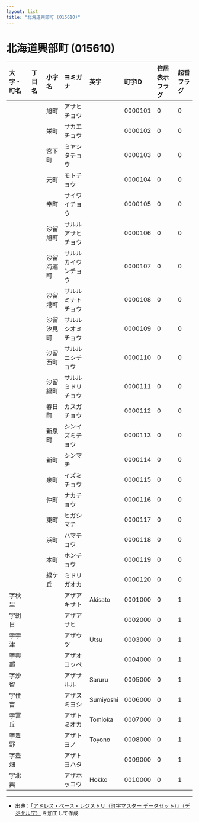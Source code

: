 ```yaml
---
layout: list
title: "北海道興部町 (015610)"
---
```


# 北海道興部町 (015610)

| 大字・町名 | 丁目名 | 小字名 | ヨミガナ | 英字 | 町字ID | 住居表示フラグ | 起番フラグ |
|:---|:---|:---|:---|:---|:---|:---|:---|
|  |  | 旭町 |   アサヒチョウ |  | 0000101 | 0 | 0 |
|  |  | 栄町 |   サカエチョウ |  | 0000102 | 0 | 0 |
|  |  | 宮下町 |   ミヤシタチョウ |  | 0000103 | 0 | 0 |
|  |  | 元町 |   モトチョウ |  | 0000104 | 0 | 0 |
|  |  | 幸町 |   サイワイチョウ |  | 0000105 | 0 | 0 |
|  |  | 沙留旭町 |   サルルアサヒチョウ |  | 0000106 | 0 | 0 |
|  |  | 沙留海運町 |   サルルカイウンチョウ |  | 0000107 | 0 | 0 |
|  |  | 沙留港町 |   サルルミナトチョウ |  | 0000108 | 0 | 0 |
|  |  | 沙留汐見町 |   サルルシオミチョウ |  | 0000109 | 0 | 0 |
|  |  | 沙留西町 |   サルルニシチョウ |  | 0000110 | 0 | 0 |
|  |  | 沙留緑町 |   サルルミドリチョウ |  | 0000111 | 0 | 0 |
|  |  | 春日町 |   カスガチョウ |  | 0000112 | 0 | 0 |
|  |  | 新泉町 |   シンイズミチョウ |  | 0000113 | 0 | 0 |
|  |  | 新町 |   シンマチ |  | 0000114 | 0 | 0 |
|  |  | 泉町 |   イズミチョウ |  | 0000115 | 0 | 0 |
|  |  | 仲町 |   ナカチョウ |  | 0000116 | 0 | 0 |
|  |  | 東町 |   ヒガシマチ |  | 0000117 | 0 | 0 |
|  |  | 浜町 |   ハマチョウ |  | 0000118 | 0 | 0 |
|  |  | 本町 |   ホンチョウ |  | 0000119 | 0 | 0 |
|  |  | 緑ケ丘 |   ミドリガオカ |  | 0000120 | 0 | 0 |
| 字秋里 |  |  | アザアキサト   | Akisato | 0001000 | 0 | 1 |
| 字朝日 |  |  | アザアサヒ   |  | 0002000 | 0 | 1 |
| 字宇津 |  |  | アザウツ   | Utsu | 0003000 | 0 | 1 |
| 字興部 |  |  | アザオコッペ   |  | 0004000 | 0 | 1 |
| 字沙留 |  |  | アザサルル   | Saruru | 0005000 | 0 | 1 |
| 字住吉 |  |  | アザスミヨシ   | Sumiyoshi | 0006000 | 0 | 1 |
| 字富丘 |  |  | アザトミオカ   | Tomioka | 0007000 | 0 | 1 |
| 字豊野 |  |  | アザトヨノ   | Toyono | 0008000 | 0 | 1 |
| 字豊畑 |  |  | アザトヨハタ   |  | 0009000 | 0 | 1 |
| 字北興 |  |  | アザホッコウ   | Hokko | 0010000 | 0 | 1 |

---

- 出典：[「アドレス・ベース・レジストリ（町字マスター データセット）』（デジタル庁）](https://www.digital.go.jp/policies/base_registry_address/) を加工して作成